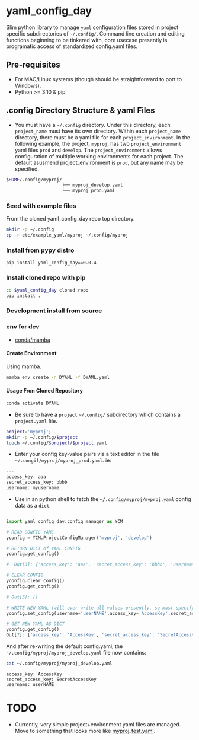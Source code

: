 # yaml_config_day

Slim python library to manage `yaml` configuration files stored in project specific subdirectories of `~/.config/`. Command line creation and editing functions beginning to be tinkered with, core usecase presently is programatic access of standardized config.yaml files.


## Pre-requisites
* For MAC/Linux systems (though should be straightforward to port to Windows).
*  Python >= 3.10 & pip

## .config Directory Structure & yaml Files

* You must have a `~/.config` directory.  Under this directory, each `project_name` must have its own directory. Within each `project_name` directory, there must be a yaml file for each `project_environment`. In the following example, the project, `myproj`, has two `project_environment` yaml files `prod` and `develop`. The `project_environment` allows configuration of multiple working environments for each project.  The default asusmend project_environment is `prod`, but any name may be specified.

```bash
$HOME/.config/myproj/
                     ├── myproj_develop.yaml
                     └── myproj_prod.yaml
```

### Seed with example files
From the cloned yaml_config_day repo top directory.

```bash
mkdir -p ~/.config
cp -r etc/example_yaml/myproj ~/.config/myproj
```

### Install from pypy distro

```bash
pip install yaml_config_day==0.0.4
```

### Install cloned repo with pip

```bash
cd $yaml_config_day cloned repo
pip install .
```

### Development install from source

###  env for dev
* [conda/mamba](https://anaconda.org/conda-forge/mamba)

#### Create Environment

Using mamba.

```bash
mamba env create -n DYAML -f DYAML.yaml
```


#### Usage Fron Cloned Repository

```bash
conda activate DYAML
```

* Be sure to have a `project` `~/.config/` subdirectory which contains a `project.yaml` file.

```bash
project='myproj';
mkdir -p ~/.config/$project
touch ~/.config/$project/$project.yaml
```

* Enter your config key-value pairs via a text editor in the file `~/.congif/myproj/myproj_prod.yaml`.  ie:
  
```bash
---
access_key: aaa
secret_access_key: bbbb
username: myusername
```

* Use in an python shell to fetch the `~/.config/myproj/myproj.yaml` config data as a `dict`.
  
```python

import yaml_config_day.config_manager as YCM

# READ CONFIG YAML
yconfig = YCM.ProjectConfigManager('myproj', 'develop')

# RETURN DICT of YAML CONFIG
yconfig.get_config()

#  Out[3]: {'access_key': 'aaa', 'secret_access_key': 'bbbb', 'username': 'jmmmem'}

# CLEAR CONFIG
yconfig.clear_config()
yconfig.get_config()

# Out[5]: {}

# WRITE NEW YAML (will over-write all values presently, so must specify all)
yconfig.set_config(username='userNAME',access_key='AccessKey',secret_access_key='SecretAccessKey')

# GET NEW YAML AS DICT
yconfig.get_config()
Out[7]: {'access_key': 'AccessKey', 'secret_access_key': 'SecretAccessKey',  'username': 'userNAME'}

```

And after re-writing the default config.yaml, the `~/.config/myproj/myproj_develop.yaml` file now contains:
```bash
cat ~/.config/myproj/myproj_develop.yaml
```

```text
access_key: AccessKey
secret_access_key: SecretAccessKey
username: userNAME
```

# TODO
* Currently, very simple project+environment yaml files are managed.  Move to something that looks more like [myproj_test.yaml](etc/example_yaml/myproj/myproj_test.yaml).

